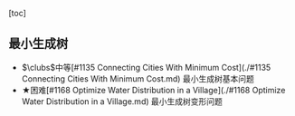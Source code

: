 [toc]

## 最小生成树

* $\clubs$中等[#1135 Connecting Cities With Minimum Cost](./#1135 Connecting Cities With Minimum Cost.md)    最小生成树基本问题
* $\bigstar$困难[#1168 Optimize Water Distribution in a Village](./#1168 Optimize Water Distribution in a Village.md)    最小生成树变形问题
